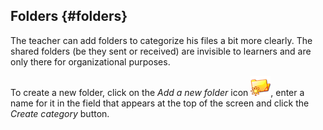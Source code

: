 ## Folders {#folders}

The teacher can add folders to categorize his files a bit more clearly. The shared folders (be they sent or received) are invisible to learners and are only there for organizational purposes.

To create a new folder, click on the _Add a new folder_ icon ![](../assets/graphics254.png), enter a name for it in the field that appears at the top of the screen and click the _Create category_ button.